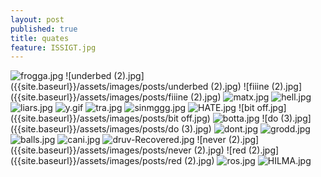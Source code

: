 ```yaml
---
layout: post
published: true
title: quates
feature: ISSIGT.jpg
---
```

![frogga.jpg]({{site.baseurl}}/assets/images/posts/frogga.jpg)
![underbed (2).jpg]({{site.baseurl}}/assets/images/posts/underbed (2).jpg)
![fiiine (2).jpg]({{site.baseurl}}/assets/images/posts/fiiine (2).jpg)
![matx.jpg]({{site.baseurl}}/assets/images/posts/matx.jpg)
![hell.jpg]({{site.baseurl}}/assets/images/posts/hell.jpg)
![liars.jpg]({{site.baseurl}}/assets/images/posts/liars.jpg)
![y.gif]({{site.baseurl}}/assets/images/posts/y.gif)
![tra.jpg]({{site.baseurl}}/assets/images/posts/tra.jpg)
![sinmggg.jpg]({{site.baseurl}}/assets/images/posts/sinmggg.jpg)
![HATE.jpg]({{site.baseurl}}/assets/images/posts/HATE.jpg)
![bit off.jpg]({{site.baseurl}}/assets/images/posts/bit off.jpg)
![botta.jpg]({{site.baseurl}}/assets/images/posts/botta.jpg)
![do (3).jpg]({{site.baseurl}}/assets/images/posts/do (3).jpg)
![dont.jpg]({{site.baseurl}}/assets/images/posts/dont.jpg)
![grodd.jpg]({{site.baseurl}}/assets/images/posts/grodd.jpg)
![balls.jpg]({{site.baseurl}}/assets/images/posts/balls.jpg)
![cani.jpg]({{site.baseurl}}/assets/images/posts/cani.jpg)
![druv-Recovered.jpg]({{site.baseurl}}/assets/images/posts/druv-Recovered.jpg)
![never (2).jpg]({{site.baseurl}}/assets/images/posts/never (2).jpg)
![red (2).jpg]({{site.baseurl}}/assets/images/posts/red (2).jpg)
![ros.jpg]({{site.baseurl}}/assets/images/posts/ros.jpg)
![HILMA.jpg]({{site.baseurl}}/assets/images/posts/HILMA.jpg)
